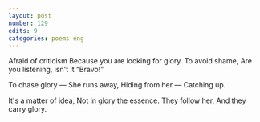 ```yaml
---
layout: post
number: 129
edits: 9
categories: poems eng
---
```


Afraid of criticism 
Because you are looking for glory.
To avoid shame,
Are you listening, isn't it “Bravo!”
 
To chase glory — 
She runs away,
Hiding from her —
Catching up. 
 
It's a matter of idea,
Not in glory the essence. 
They follow her,
And they carry glory.
